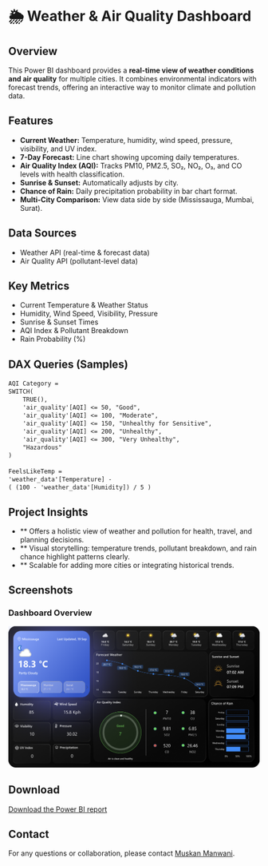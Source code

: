 # 🌦️ Weather & Air Quality Dashboard

## Overview
This Power BI dashboard provides a **real-time view of weather conditions and air quality** for multiple cities. It combines environmental indicators with forecast trends, offering an interactive way to monitor climate and pollution data.

## Features
- **Current Weather:** Temperature, humidity, wind speed, pressure, visibility, and UV index.
- **7-Day Forecast:** Line chart showing upcoming daily temperatures.
- **Air Quality Index (AQI):** Tracks PM10, PM2.5, SO₂, NO₂, O₃, and CO levels with health classification.
- **Sunrise & Sunset:** Automatically adjusts by city.
- **Chance of Rain:** Daily precipitation probability in bar chart format.
- **Multi-City Comparison:** View data side by side (Mississauga, Mumbai, Surat).

## Data Sources
- Weather API (real-time & forecast data)
- Air Quality API (pollutant-level data)

## Key Metrics
- Current Temperature & Weather Status
- Humidity, Wind Speed, Visibility, Pressure
- Sunrise & Sunset Times
- AQI Index & Pollutant Breakdown
- Rain Probability (%)

## DAX Queries (Samples)
```DAX
AQI Category = 
SWITCH(
    TRUE(),
    'air_quality'[AQI] <= 50, "Good",
    'air_quality'[AQI] <= 100, "Moderate",
    'air_quality'[AQI] <= 150, "Unhealthy for Sensitive",
    'air_quality'[AQI] <= 200, "Unhealthy",
    'air_quality'[AQI] <= 300, "Very Unhealthy",
    "Hazardous"
)

FeelsLikeTemp = 
'weather_data'[Temperature] - 
( (100 - 'weather_data'[Humidity]) / 5 )
```
## Project Insights
- ** Offers a holistic view of weather and pollution for health, travel, and planning decisions.
- ** Visual storytelling: temperature trends, pollutant breakdown, and rain chance highlight patterns clearly.
- ** Scalable for adding more cities or integrating historical trends.

## Screenshots
### Dashboard Overview
![Dashboard Overview](https://github.com/Muskan-guelph/Weather-Air-Quality-Dashboard/blob/main/Assets/Report/Dashboard.png?raw=true)

## Download
[Download the Power BI report](Weather_Dashboard.pbix)
## Contact
For any questions or collaboration, please contact 
[Muskan Manwani](mailto:mmanwani@uoguelph.ca).
